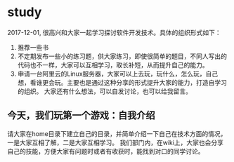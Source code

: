 # study
2017-12-01, 很高兴和大家一起学习探讨软件开发技术。具体的组织形式如下：
1. 推荐一些书
2. 不定期发布一些小的练习题，供大家练习，即使很简单的题目，不同人写出的代码也不一样，大家可以互相学习，取长补短，从而提升自己的能力。
3. 申请一台阿里云的Linux服务器，大家可以上去玩，玩什么，怎么玩，自己想，看谁更会玩。主要也是通过这种分享的形式提升大家的能力，打造自学习的组织。
大家还有什么想法，可以自发讨论，也可以给我留言。

## 今天，我们玩第一个游戏：自我介绍
请大家在home目录下建立自己的目录，并简单介绍一下自己在技术方面的情况，一是大家互相了解，二是大家互相学习。
我们部门内，在wiki上，大家也会分享自己的技能，方便大家有问题时或者有收获时，能找到对口的同学讨论。
